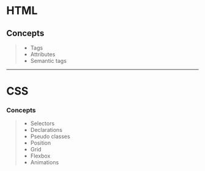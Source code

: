 # HTML
## Concepts
> * Tags
> * Attributes
> * Semantic tags
---
# CSS
### Concepts
> * Selectors 
> * Declarations
> * Pseudo classes
> * Position
> * Grid 
> * Flexbox
> * Animations
